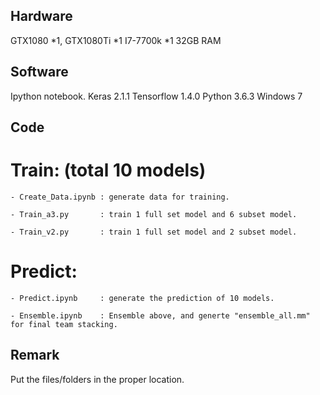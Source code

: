 ## Hardware ##

GTX1080 *1, GTX1080Ti *1
I7-7700k *1
32GB RAM


## Software ##

Ipython notebook. 
Keras 2.1.1
Tensorflow 1.4.0
Python 3.6.3
Windows 7


## Code ##

# Train: (total 10 models)

    - Create_Data.ipynb : generate data for training.

    - Train_a3.py       : train 1 full set model and 6 subset model.

    - Train_v2.py       : train 1 full set model and 2 subset model.
    

# Predict:

    - Predict.ipynb     : generate the prediction of 10 models.

    - Ensemble.ipynb    : Ensemble above, and generte "ensemble_all.mm" for final team stacking.


## Remark ##

Put the files/folders in the proper location.


